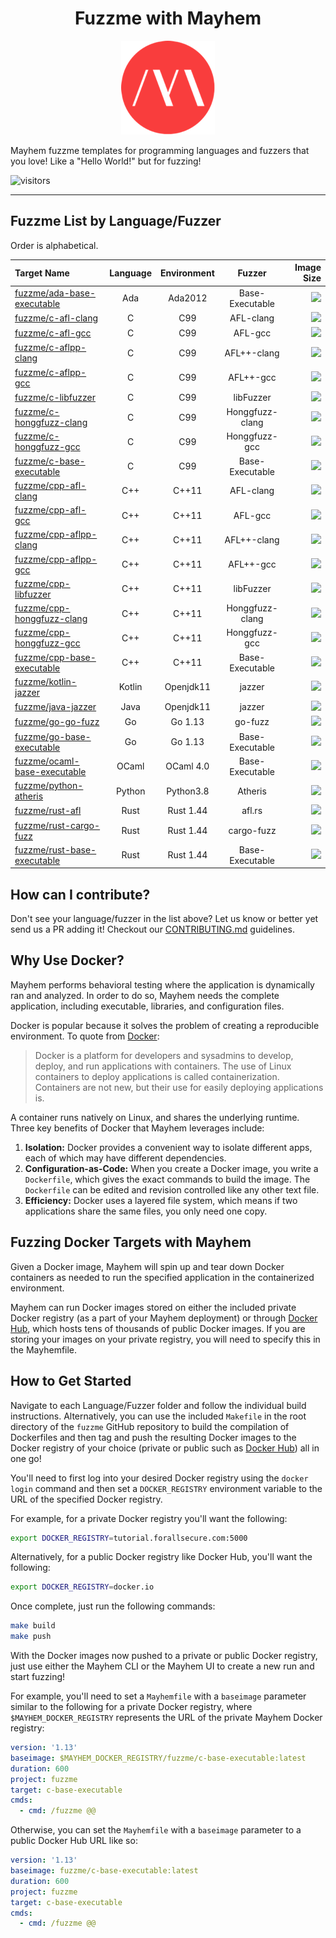 <h1 align="center">Fuzzme with Mayhem</h1>

<p align="center">
  <img src=".mayhem-logo.png" alt="Hello World! of Mayhem Docker Images"/>
</p>

Mayhem fuzzme templates for programming languages and fuzzers that you love! Like a "Hello World!" but for fuzzing!

![visitors](https://visitor-badge.glitch.me/badge?page_id=ForAllSecure.fuzzme)

---

## Fuzzme List by Language/Fuzzer

Order is alphabetical.

|     Target Name                                                                |     Language     |    Environment    |     Fuzzer         |     Image Size     |
| :---------------                                                               | :--------------: | :---------------: | :---------------:  | -----------------: |
| [fuzzme/ada-base-executable](ada/base-executable/ada-base-executable)          | Ada              | Ada2012           | Base-Executable    | ![](https://img.shields.io/docker/image-size/fuzzme/ada-base-executable)  |
| [fuzzme/c-afl-clang](c/afl/c-afl-clang)                                        | C                | C99               | AFL-clang          | ![](https://img.shields.io/docker/image-size/fuzzme/c-afl-clang)  |
| [fuzzme/c-afl-gcc](c/afl/c-afl-gcc)                                            | C                | C99               | AFL-gcc            | ![](https://img.shields.io/docker/image-size/fuzzme/c-afl-gcc)  |
| [fuzzme/c-aflpp-clang](c/aflpp/c-aflpp-clang)                                  | C                | C99               | AFL++-clang        | ![](https://img.shields.io/docker/image-size/fuzzme/c-aflpp-clang)  |
| [fuzzme/c-aflpp-gcc](c/aflpp/c-aflpp-gcc)                                      | C                | C99               | AFL++-gcc          | ![](https://img.shields.io/docker/image-size/fuzzme/c-aflpp-gcc)  |
| [fuzzme/c-libfuzzer](c/libfuzzer/c-libfuzzer)                                  | C                | C99               | libFuzzer          | ![](https://img.shields.io/docker/image-size/fuzzme/c-libfuzzer)  |
| [fuzzme/c-honggfuzz-clang](c/honggfuzz/c-honggfuzz-clang)                      | C                | C99               | Honggfuzz-clang    | ![](https://img.shields.io/docker/image-size/fuzzme/c-honggfuzz-clang)  |
| [fuzzme/c-honggfuzz-gcc](c/honggfuzz/c-honggfuzz-gcc)                          | C                | C99               | Honggfuzz-gcc      | ![](https://img.shields.io/docker/image-size/fuzzme/c-honggfuzz-gcc)  |
| [fuzzme/c-base-executable](c/base-executable/c-base-executable)                | C                | C99               | Base-Executable    | ![](https://img.shields.io/docker/image-size/fuzzme/c-base-executable)  |
| [fuzzme/cpp-afl-clang](cpp/afl/cpp-afl-clang)                                  | C++              | C++11             | AFL-clang          | ![](https://img.shields.io/docker/image-size/fuzzme/cpp-afl-clang)  |
| [fuzzme/cpp-afl-gcc](cpp/afl/cpp-afl-gcc)                                      | C++              | C++11             | AFL-gcc            | ![](https://img.shields.io/docker/image-size/fuzzme/cpp-afl-gcc)  |
| [fuzzme/cpp-aflpp-clang](cpp/aflpp/cpp-aflpp-clang)                            | C++              | C++11             | AFL++-clang        | ![](https://img.shields.io/docker/image-size/fuzzme/cpp-aflpp-clang)  |
| [fuzzme/cpp-aflpp-gcc](cpp/aflpp/cpp-aflpp-gcc)                                | C++              | C++11             | AFL++-gcc          | ![](https://img.shields.io/docker/image-size/fuzzme/cpp-aflpp-gcc)  |
| [fuzzme/cpp-libfuzzer](cpp/libfuzzer/cpp-libfuzzer)                            | C++              | C++11             | libFuzzer          | ![](https://img.shields.io/docker/image-size/fuzzme/cpp-libfuzzer)  |
| [fuzzme/cpp-honggfuzz-clang](cpp/honggfuzz/cpp-honggfuzz-clang)                | C++              | C++11             | Honggfuzz-clang    | ![](https://img.shields.io/docker/image-size/fuzzme/cpp-honggfuzz-clang)  |
| [fuzzme/cpp-honggfuzz-gcc](cpp/honggfuzz/cpp-honggfuzz-gcc)                    | C++              | C++11             | Honggfuzz-gcc      | ![](https://img.shields.io/docker/image-size/fuzzme/cpp-honggfuzz-gcc)  |
| [fuzzme/cpp-base-executable](cpp/base-executable/cpp-base-executable)          | C++              | C++11             | Base-Executable    | ![](https://img.shields.io/docker/image-size/fuzzme/cpp-base-executable)  |
| [fuzzme/kotlin-jazzer](kotlin/libfuzzer/kotlin-jazzer)                         | Kotlin           | Openjdk11         | jazzer             | ![](https://img.shields.io/docker/image-size/fuzzme/kotlin-jazzer) |
| [fuzzme/java-jazzer](java/libfuzzer/java-jazzer)                               | Java             | Openjdk11         | jazzer             | ![](https://img.shields.io/docker/image-size/fuzzme/java-jazzer) |
| [fuzzme/go-go-fuzz](go/libfuzzer/go-go-fuzz)                                   | Go               | Go 1.13           | go-fuzz            | ![](https://img.shields.io/docker/image-size/fuzzme/go-go-fuzz)  |
| [fuzzme/go-base-executable](go/base-executable/go-base-executable)             | Go               | Go 1.13           | Base-Executable    | ![](https://img.shields.io/docker/image-size/fuzzme/go-base-executable)  |
| [fuzzme/ocaml-base-executable](ocaml/base-executable/ocaml-base-executable)    | OCaml            | OCaml 4.0         | Base-Executable    | ![](https://img.shields.io/docker/image-size/fuzzme/ocaml-base-executable)  |
| [fuzzme/python-atheris](python/libfuzzer/python-atheris)                       | Python           | Python3.8         | Atheris            | ![](https://img.shields.io/docker/image-size/fuzzme/python-atheris) |
| [fuzzme/rust-afl](rust/afl/rust-afl)                                           | Rust             | Rust 1.44         | afl.rs             | ![](https://img.shields.io/docker/image-size/fuzzme/rust-afl)  |
| [fuzzme/rust-cargo-fuzz](rust/libfuzzer/rust-cargo-fuzz)                       | Rust             | Rust 1.44         | cargo-fuzz         | ![](https://img.shields.io/docker/image-size/fuzzme/rust-cargo-fuzz)  |
| [fuzzme/rust-base-executable](rust/base-executable/rust-base-executable)                       | Rust             | Rust 1.44         | Base-Executable    | ![](https://img.shields.io/docker/image-size/fuzzme/rust-base-executable)  |

## How can I contribute?

Don't see your language/fuzzer in the list above? Let us know or better yet send us a PR adding it! Checkout our [CONTRIBUTING.md](./CONTRIBUTING.md) guidelines.

## Why Use Docker?

Mayhem performs behavioral testing where the application is dynamically ran and analyzed. In order to do so, Mayhem needs the complete application, including executable, libraries, and configuration files.

Docker is popular because it solves the problem of creating a reproducible environment. To quote from [Docker](https://docs.docker.com/get-started/):

> Docker is a platform for developers and sysadmins to develop, deploy, and run applications with containers. The use of Linux containers to deploy applications is called containerization. Containers are not new, but their use for easily deploying applications is.

A container runs natively on Linux, and shares the underlying runtime. Three key benefits of Docker that Mayhem leverages include:

1. **Isolation:** Docker provides a convenient way to isolate different apps, each of which may have different dependencies.
2. **Configuration-as-Code:**  When you create a Docker image, you write a `Dockerfile`, which gives the exact commands to build the image. The `Dockerfile` can be edited and revision controlled like any other text file.
3. **Efficiency:** Docker uses a layered file system, which means if two applications share the same files, you only need one copy.

## Fuzzing Docker Targets with Mayhem

Given a Docker image, Mayhem will spin up and tear down Docker containers as needed to run the specified application in the containerized environment.

Mayhem can run Docker images stored on either the included private Docker registry (as a part of your Mayhem deployment) or through [Docker Hub](https://hub.docker.com), which hosts tens of thousands of public Docker images. If you are storing your images on your private registry, you will need to specify this in the Mayhemfile.

## How to Get Started

Navigate to each Language/Fuzzer folder and follow the individual build instructions. Alternatively, you can use the included `Makefile` in the root directory of the `fuzzme` GitHub repository to build the compilation of Dockerfiles and then tag and push the resulting Docker images to the Docker registry of your choice (private or public such as [Docker Hub](https://hub.docker.com/)) all in one go!

You'll need to first log into your desired Docker registry using the `docker login` command and then set a `DOCKER_REGISTRY` environment variable to the URL of the specified Docker registry.

For example, for a private Docker registry you'll want the following:

```sh
export DOCKER_REGISTRY=tutorial.forallsecure.com:5000
```

Alternatively, for a public Docker registry like Docker Hub, you'll want the following:

```sh
export DOCKER_REGISTRY=docker.io
```

Once complete, just run the following commands:

```sh
make build
make push
```

With the Docker images now pushed to a private or public Docker registry, just use either the Mayhem CLI or the Mayhem UI to create a new run and start fuzzing!

For example, you'll need to set a `Mayhemfile` with a `baseimage` parameter similar to the following for a private Docker registry, where `$MAYHEM_DOCKER_REGISTRY` represents the URL of the private Mayhem Docker registry:

```yaml
version: '1.13'
baseimage: $MAYHEM_DOCKER_REGISTRY/fuzzme/c-base-executable:latest
duration: 600
project: fuzzme
target: c-base-executable
cmds:
  - cmd: /fuzzme @@
```

Otherwise, you can set the `Mayhemfile` with a `baseimage` parameter to a public Docker Hub URL like so:

```yaml
version: '1.13'
baseimage: fuzzme/c-base-executable:latest
duration: 600
project: fuzzme
target: c-base-executable
cmds:
  - cmd: /fuzzme @@
```
